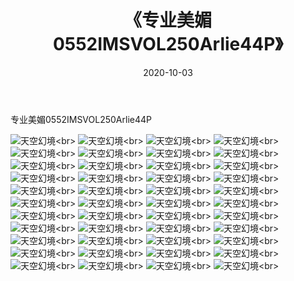 ﻿---
layout: post
title: 《专业美媚0552IMSVOL250Arlie44P》
date: 2020-10-03
img: http://photo.orgx.cf/性感/2020/专业美媚0552IMSVOL250Arlie44P/000.jpg
tags: [美女,性感,泳衣]
---

专业美媚0552IMSVOL250Arlie44P



![天空幻境](http://photo.orgx.cf/性感/2020/专业美媚0552IMSVOL250Arlie44P/001.jpg''天空幻境'')<br>
![天空幻境](http://photo.orgx.cf/性感/2020/专业美媚0552IMSVOL250Arlie44P/002.jpg''天空幻境'')<br>
![天空幻境](http://photo.orgx.cf/性感/2020/专业美媚0552IMSVOL250Arlie44P/003.jpg''天空幻境'')<br>
![天空幻境](http://photo.orgx.cf/性感/2020/专业美媚0552IMSVOL250Arlie44P/004.jpg''天空幻境'')<br>
![天空幻境](http://photo.orgx.cf/性感/2020/专业美媚0552IMSVOL250Arlie44P/005.jpg''天空幻境'')<br>
![天空幻境](http://photo.orgx.cf/性感/2020/专业美媚0552IMSVOL250Arlie44P/006.jpg''天空幻境'')<br>
![天空幻境](http://photo.orgx.cf/性感/2020/专业美媚0552IMSVOL250Arlie44P/007.jpg''天空幻境'')<br>
![天空幻境](http://photo.orgx.cf/性感/2020/专业美媚0552IMSVOL250Arlie44P/008.jpg''天空幻境'')<br>
![天空幻境](http://photo.orgx.cf/性感/2020/专业美媚0552IMSVOL250Arlie44P/009.jpg''天空幻境'')<br>
![天空幻境](http://photo.orgx.cf/性感/2020/专业美媚0552IMSVOL250Arlie44P/010.jpg''天空幻境'')<br>
![天空幻境](http://photo.orgx.cf/性感/2020/专业美媚0552IMSVOL250Arlie44P/011.jpg''天空幻境'')<br>
![天空幻境](http://photo.orgx.cf/性感/2020/专业美媚0552IMSVOL250Arlie44P/012.jpg''天空幻境'')<br>
![天空幻境](http://photo.orgx.cf/性感/2020/专业美媚0552IMSVOL250Arlie44P/013.jpg''天空幻境'')<br>
![天空幻境](http://photo.orgx.cf/性感/2020/专业美媚0552IMSVOL250Arlie44P/014.jpg''天空幻境'')<br>
![天空幻境](http://photo.orgx.cf/性感/2020/专业美媚0552IMSVOL250Arlie44P/015.jpg''天空幻境'')<br>
![天空幻境](http://photo.orgx.cf/性感/2020/专业美媚0552IMSVOL250Arlie44P/016.jpg''天空幻境'')<br>
![天空幻境](http://photo.orgx.cf/性感/2020/专业美媚0552IMSVOL250Arlie44P/017.jpg''天空幻境'')<br>
![天空幻境](http://photo.orgx.cf/性感/2020/专业美媚0552IMSVOL250Arlie44P/018.jpg''天空幻境'')<br>
![天空幻境](http://photo.orgx.cf/性感/2020/专业美媚0552IMSVOL250Arlie44P/019.jpg''天空幻境'')<br>
![天空幻境](http://photo.orgx.cf/性感/2020/专业美媚0552IMSVOL250Arlie44P/020.jpg''天空幻境'')<br>
![天空幻境](http://photo.orgx.cf/性感/2020/专业美媚0552IMSVOL250Arlie44P/021.jpg''天空幻境'')<br>
![天空幻境](http://photo.orgx.cf/性感/2020/专业美媚0552IMSVOL250Arlie44P/022.jpg''天空幻境'')<br>
![天空幻境](http://photo.orgx.cf/性感/2020/专业美媚0552IMSVOL250Arlie44P/023.jpg''天空幻境'')<br>
![天空幻境](http://photo.orgx.cf/性感/2020/专业美媚0552IMSVOL250Arlie44P/024.jpg''天空幻境'')<br>
![天空幻境](http://photo.orgx.cf/性感/2020/专业美媚0552IMSVOL250Arlie44P/025.jpg''天空幻境'')<br>
![天空幻境](http://photo.orgx.cf/性感/2020/专业美媚0552IMSVOL250Arlie44P/026.jpg''天空幻境'')<br>
![天空幻境](http://photo.orgx.cf/性感/2020/专业美媚0552IMSVOL250Arlie44P/027.jpg''天空幻境'')<br>
![天空幻境](http://photo.orgx.cf/性感/2020/专业美媚0552IMSVOL250Arlie44P/028.jpg''天空幻境'')<br>
![天空幻境](http://photo.orgx.cf/性感/2020/专业美媚0552IMSVOL250Arlie44P/029.jpg''天空幻境'')<br>
![天空幻境](http://photo.orgx.cf/性感/2020/专业美媚0552IMSVOL250Arlie44P/030.jpg''天空幻境'')<br>
![天空幻境](http://photo.orgx.cf/性感/2020/专业美媚0552IMSVOL250Arlie44P/031.jpg''天空幻境'')<br>
![天空幻境](http://photo.orgx.cf/性感/2020/专业美媚0552IMSVOL250Arlie44P/032.jpg''天空幻境'')<br>
![天空幻境](http://photo.orgx.cf/性感/2020/专业美媚0552IMSVOL250Arlie44P/033.jpg''天空幻境'')<br>
![天空幻境](http://photo.orgx.cf/性感/2020/专业美媚0552IMSVOL250Arlie44P/034.jpg''天空幻境'')<br>
![天空幻境](http://photo.orgx.cf/性感/2020/专业美媚0552IMSVOL250Arlie44P/035.jpg''天空幻境'')<br>
![天空幻境](http://photo.orgx.cf/性感/2020/专业美媚0552IMSVOL250Arlie44P/036.jpg''天空幻境'')<br>
![天空幻境](http://photo.orgx.cf/性感/2020/专业美媚0552IMSVOL250Arlie44P/037.jpg''天空幻境'')<br>
![天空幻境](http://photo.orgx.cf/性感/2020/专业美媚0552IMSVOL250Arlie44P/038.jpg''天空幻境'')<br>
![天空幻境](http://photo.orgx.cf/性感/2020/专业美媚0552IMSVOL250Arlie44P/039.jpg''天空幻境'')<br>
![天空幻境](http://photo.orgx.cf/性感/2020/专业美媚0552IMSVOL250Arlie44P/040.jpg''天空幻境'')<br>
![天空幻境](http://photo.orgx.cf/性感/2020/专业美媚0552IMSVOL250Arlie44P/041.jpg''天空幻境'')<br>
![天空幻境](http://photo.orgx.cf/性感/2020/专业美媚0552IMSVOL250Arlie44P/042.jpg''天空幻境'')<br>
![天空幻境](http://photo.orgx.cf/性感/2020/专业美媚0552IMSVOL250Arlie44P/043.jpg''天空幻境'')<br>
![天空幻境](http://photo.orgx.cf/性感/2020/专业美媚0552IMSVOL250Arlie44P/044.jpg''天空幻境'')<br>